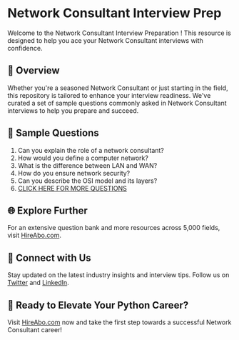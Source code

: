 # Network Consultant Interview Prep

Welcome to the Network Consultant Interview Preparation ! This resource is designed to help you ace your Network Consultant interviews with confidence.

## 🚀 Overview

Whether you're a seasoned Network Consultant or just starting in the field, this repository is tailored to enhance your interview readiness. We've curated a set of sample questions commonly asked in Network Consultant interviews to help you prepare and succeed.

## 📝 Sample Questions

1. Can you explain the role of a network consultant?
2. How would you define a computer network?
3. What is the difference between LAN and WAN?
4. How do you ensure network security?
5. Can you describe the OSI model and its layers?
6. [CLICK HERE FOR MORE QUESTIONS](https://hireabo.com/job/0_1_13/Network%20Consultant)

## 🌐 Explore Further

For an extensive question bank and more resources across 5,000 fields, visit [HireAbo.com](https://www.hireabo.com).

## 📱 Connect with Us

Stay updated on the latest industry insights and interview tips. Follow us on [Twitter](https://twitter.com/hireabo) and [LinkedIn](https://www.linkedin.com/in/hire-abo-3609972a8/).

## 🚀 Ready to Elevate Your Python Career?

Visit [HireAbo.com](https://www.hireabo.com) now and take the first step towards a successful Network Consultant career!